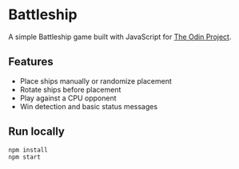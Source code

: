 # Battleship

A simple Battleship game built with JavaScript for [The Odin Project](https://www.theodinproject.com).

## Features
- Place ships manually or randomize placement
- Rotate ships before placement
- Play against a CPU opponent
- Win detection and basic status messages

## Run locally
```bash
npm install
npm start